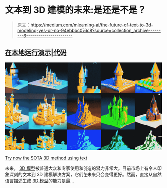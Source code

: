 # 文本到 3D 建模的未来:是还是不是？

> 原文：<https://medium.com/mlearning-ai/the-future-of-text-to-3d-modeling-yes-or-no-94ebbbc076c8?source=collection_archive---------6----------------------->

## [在本地运行演示|代码](https://open.substack.com/pub/mlearning/p/generate-realistic-3d-models-from?r=z7zu8&utm_campaign=post&utm_medium=web)

[![](img/d69103ea50832b455be52124bdc1148c.png)](https://open.substack.com/pub/mlearning/p/generate-realistic-3d-models-from?r=z7zu8&utm_campaign=post&utm_medium=web)

[Try now the SOTA 3D method using text](https://open.substack.com/pub/mlearning/p/generate-realistic-3d-models-from?r=z7zu8&utm_campaign=post&utm_medium=web)

未来， [3D 模型](#f29d)被普通大众和专家使用和创造的潜力非常大。目前市场上有令人印象深刻的文本到 3D 建模解决方案，它们在未来只会变得更好。然而，直接从自然语言描述生成 [3D 模型](#f29d)的能力是最…